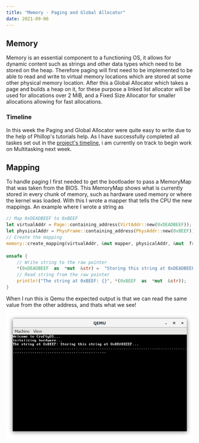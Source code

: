 ```yaml
---
title: "Memory - Paging and Global Allocator"
date: 2021-09-06
---
```


## Memory

Memory is an essential component to a functioning OS, it allows for dynamic content such as strings and other data types which need to be stored on the heap. Therefore paging will first need to be implemented to be able to read and write to virtual memory locations which are stored at some other physical memory location. After this a Global Allocator which takes a page and builds a heap on it, for these purpose a linked list allocator will be used for allocations over 2 MiB, and a Fixed Size Allocator for smaller allocations allowing for fast allocations.

### Timeline
In this week the Paging and Global Allocator were quite easy to write due to the help of Phillop's tutorials help. As I have successfully completed all taskes set out in the [project's timeline](https://craftydh.github.io/CraftyOS-Blog/posts/restart/#revised-timeline), i am currently on track to begin work on Multitasking next week.

## Mapping
To handle paging I first needed to get the bootloader to pass a MemoryMap that was taken from the BIOS. This MemoryMap shows what is currently stored in every chunk of memory, such as hardware used memory or where the kernel was loaded. With this I wrote a mapper that tells the CPU the new mappings. An example where I wrote a string as 

```rust
// Map 0xDEADBEEF to 0xBEEF
let virtualAddr = Page::containing_address(VirtAddr::new(0xDEADBEEF));
let physicalAddr = PhysFrame::containing_address(PhysAddr::new(0xBEEF));
// Create the mapping
memory::create_mapping(virtualAddr, &mut mapper, physicalAddr, &mut  frame_allocator);

unsafe {
	// Write string to the raw pointer
	*(0xDEADBEEF  as  *mut  &str) =  "Storing this string at 0xDEADBEEF...";
	// Read string from the raw pointer
	println!("The string at 0xBEEF: {}", *(0xBEEF  as  *mut  &str));
}
```

When I run this is Qemu the expected output is that we can read the same value from the other address, and thats what we see!

![Mapping test screenshot](mapping.png "Mapping test screenshot")

